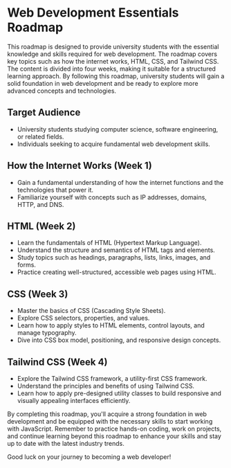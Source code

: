 # **Web Development Essentials Roadmap**

This roadmap is designed to provide university students with the essential knowledge and skills required for web development. The roadmap covers key topics such as how the internet works, HTML, CSS, and Tailwind CSS. The content is divided into four weeks, making it suitable for a structured learning approach. By following this roadmap, university students will gain a solid foundation in web development and be ready to explore more advanced concepts and technologies.

## **Target Audience**

- University students studying computer science, software engineering, or related fields.
- Individuals seeking to acquire fundamental web development skills.

## **How the Internet Works (Week 1)**

- Gain a fundamental understanding of how the internet functions and the technologies that power it.
- Familiarize yourself with concepts such as IP addresses, domains, HTTP, and DNS.

## **HTML (Week 2)**

- Learn the fundamentals of HTML (Hypertext Markup Language).
- Understand the structure and semantics of HTML tags and elements.
- Study topics such as headings, paragraphs, lists, links, images, and forms.
- Practice creating well-structured, accessible web pages using HTML.

## **CSS (Week 3)**

- Master the basics of CSS (Cascading Style Sheets).
- Explore CSS selectors, properties, and values.
- Learn how to apply styles to HTML elements, control layouts, and manage typography.
- Dive into CSS box model, positioning, and responsive design concepts.

## **Tailwind CSS (Week 4)**

- Explore the Tailwind CSS framework, a utility-first CSS framework.
- Understand the principles and benefits of using Tailwind CSS.
- Learn how to apply pre-designed utility classes to build responsive and visually appealing interfaces efficiently.

By completing this roadmap, you'll acquire a strong foundation in web development and be equipped with the necessary skills to start working with JavaScript. Remember to practice hands-on coding, work on projects, and continue learning beyond this roadmap to enhance your skills and stay up to date with the latest industry trends.

Good luck on your journey to becoming a web developer!
